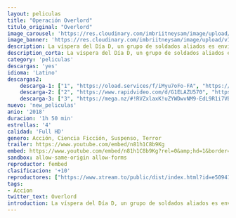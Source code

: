 ```yaml
---
layout: peliculas
title: "Operación Overlord"
titulo_original: "Overlord"
image_carousel: 'https://res.cloudinary.com/imbriitneysam/image/upload/v1542391822/overlord-poster-min.jpg'
image_banner: 'https://res.cloudinary.com/imbriitneysam/image/upload/v1542391822/overlod-banner-min.jpg'
description: La víspera del Día D, un grupo de soldados aliados es enviado a la Francia ocupada para completar una misión esencial para la victoria. Sobre el terreno, descubren un laboratorio en el que se llevan a cabo descabellados experimentos. La formación que han recibido no les ha preparado para enfrentarse a soldados manipulados genéticamente. Overlord se suma a la insigne lista de producciones de Bad Robot, la revolucionaria compañía de J. J. Abrams.
description_corta: La víspera del Día D, un grupo de soldados aliados es enviado a la Francia ocupada para completar una misión esencial para la victoria. Sobre el terreno, descubren un laboratorio en el que se llevan a cabo descabellados experimentos. La formación que...
category: 'peliculas'
descargas: 'yes'
idioma: 'Latino'
descargas2:
    descarga-1: ["1", "https://oload.services/f/iMyu7oFo-FA", "https://www.google.com/s2/favicons?domain=openload.co","OpenLoad","https://res.cloudinary.com/imbriitneysam/image/upload/v1541473684/mexico.png", "Latino", "Full HD"]
    descarga-2: ["2", "https://www.rapidvideo.com/d/G1ELAZU570", "https://www.google.com/s2/favicons?domain=www.rapidvideo.com","RapidVideo","https://res.cloudinary.com/imbriitneysam/image/upload/v1541473684/mexico.png", "Latino", "Full HD"]
    descarga-3: ["3", "https://mega.nz/#!RVZxlaxK!uZYWDwvNM9-EdL9R1i7VBH2u5-YITNmgr1eIa7gfCwM", "https://www.google.com/s2/favicons?domain=mega.nz","RapidVideo","https://res.cloudinary.com/imbriitneysam/image/upload/v1541473684/mexico.png", "Latino", "Full HD"]
nuevo: 'new_peliculas'
anio: '2018'
duracion: '1h 50 min'
estrellas: '4'
calidad: 'Full HD'
genero: Acción, Ciencia Ficción, Suspenso, Terror
trailer: https://www.youtube.com/embed/n81h1C8b9Kg
embed: https://www.youtube.com/embed/n81h1C8b9Kg?rel=0&amp;hd=1&border=0&wmode=opaque&enablejsapi=1&modestbranding=1&controls=1&showinfo=1
sandbox: allow-same-origin allow-forms
reproductor: fembed
clasificacion: '+10'
reproductores: ["https://www.xtream.to/public/dist/index.html?id=e50941030e7bf91651ad15797eecfd01&title=Overlord","https://www.zembed.to/public/dist/asteroid.html?id=b5cb7f7b454f8df86eb245990b76ee45&title=Overlord","https://api.cuevana3.io/olpremium/gd.php?file=ek5lbm9xYWNrS0xNejZabVlkSFIyTkxQb3BPWDB0UFkwY3lvbjJIRjBPQ1QwNStUck1mVG9kVExvM0djeHA3VnFybXRscUdvMWRXNHRZbU1lYXVUeDg2cGpKVmp4cXpBejYxcGxKMm5rc1dybTZxRmlOcWp6WmExZll0a3VKYklscytrZzJhcmtzaTV0S1dNWktlVXY1VzVwNHVldE5IRnQ5YXRnR093bzllOHFaK0dpcXl5dnBla3FvaDdwOXJNbE11ZmkyWGFxODNlc2FTSVpkS2p3S3FvYklLRWlNbmYxOG1ZYjZ6SDFBPT0","https://player.openplay.vip/player.php?id=NDkzMg","https://api.cuevana3.io/rr/gd.php?h=ek5lbm9xYWNrS0xJMVp5b21KREk0dFBLbjVkaHhkRGdrOG1jbnBpUnhhS1Z0SmFLZnFTUnE3dW9mcHRyMExXcnQ5dHBhMmVxcnFhYXVheVlvczdKMmM2U3FadVkyUT09"]
tags:
- Accion
twitter_text: Overlord
introduction: La víspera del Día D, un grupo de soldados aliados es enviado a la Francia ocupada para completar una misión esencial para la victoria. Sobre el terreno, descubren un laboratorio en el que se llevan a cabo descabellados experimentos. La formación que...
---
```












